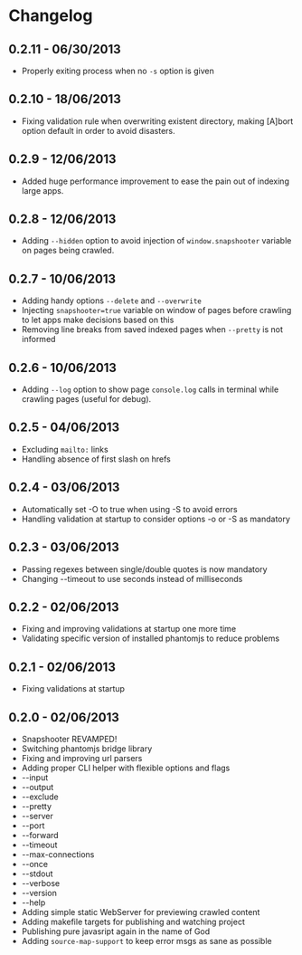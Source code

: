 # Changelog

## 0.2.11 - 06/30/2013
 * Properly exiting process when no `-s` option is given

## 0.2.10 - 18/06/2013
 * Fixing validation rule when overwriting existent directory, making [A]bort
 option default in order to avoid disasters.

## 0.2.9 - 12/06/2013
 * Added huge performance improvement to ease the pain out of indexing large
 apps.

## 0.2.8 - 12/06/2013
 * Adding `--hidden` option to avoid injection of `window.snapshooter` variable
 on pages being crawled.

## 0.2.7 - 10/06/2013
 * Adding handy options `--delete` and `--overwrite`
 * Injecting `snapshooter=true` variable on window of pages before crawling to
 let apps make decisions based on this
 * Removing line breaks from saved indexed pages when `--pretty` is not informed

## 0.2.6 - 10/06/2013
 * Adding `--log` option to show page `console.log` calls in terminal while
 crawling pages (useful for debug).

## 0.2.5 - 04/06/2013
 * Excluding `mailto:` links
 * Handling absence of first slash on hrefs

## 0.2.4 - 03/06/2013
 * Automatically set -O to true when using -S to avoid errors
 * Handling validation at startup to consider options -o or -S as mandatory 

## 0.2.3 - 03/06/2013
 * Passing regexes between single/double quotes is now mandatory
 * Changing --timeout to use seconds instead of milliseconds

## 0.2.2 - 02/06/2013
 * Fixing and improving validations at startup one more time
 * Validating specific version of installed phantomjs to reduce problems

## 0.2.1 - 02/06/2013
 * Fixing validations at startup

## 0.2.0 - 02/06/2013
 * Snapshooter REVAMPED!
 * Switching phantomjs bridge library
 * Fixing and improving url parsers
 * Adding proper CLI helper with flexible options and flags
  * --input
  * --output
  * --exclude
  * --pretty
  * --server
  * --port
  * --forward
  * --timeout
  * --max-connections
  * --once
  * --stdout
  * --verbose
  * --version
  * --help
 * Adding simple static WebServer for previewing crawled content
 * Adding makefile targets for publishing and watching project
 * Publishing pure javasript again in the name of God
 * Adding `source-map-support` to keep error msgs as sane as possible